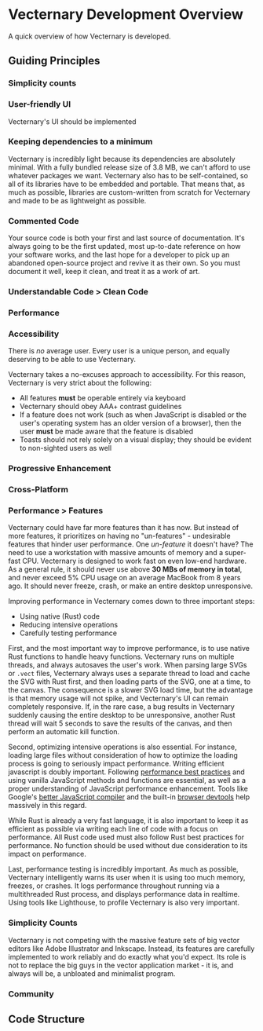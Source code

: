 # Vecternary Development Overview

A quick overview of how Vecternary is developed.

## Guiding Principles

### Simplicity counts

### User-friendly UI

Vecternary's UI should be implemented 

### Keeping dependencies to a minimum

Vecternary is incredibly light because its dependencies are absolutely minimal. With a fully bundled release size of 3.8 MB, we can't afford to use whatever packages we want. Vecternary also has to be self-contained, so all of its libraries have to be embedded and portable. That means that, as much as possible, libraries are custom-written from scratch for Vecternary and made to be as lightweight as possible.

### Commented Code

Your source code is both your first and last source of documentation. It's always going to be the first updated, most up-to-date reference on how your software works, and the last hope for a developer to pick up an abandoned open-source project and revive it as their own. So you must document it well, keep it clean, and treat it as a work of art.

### Understandable Code > Clean Code

### Performance

### Accessibility

There is *no* average user. Every user is a unique person, and equally deserving to be able to use Vecternary.

Vecternary takes a no-excuses approach to accessibility. For this reason, Vecternary is very strict about the following:

* All features **must** be operable entirely via keyboard
* Vecternary should obey AAA+ contrast guidelines
* If a feature does not work (such as when JavaScript is disabled or the user's operating system has an older version of a browser), then the user **must** be made aware that the feature is disabled
* Toasts should not rely solely on a visual display; they should be evident to non-sighted users as well

### Progressive Enhancement

### Cross-Platform

### Performance > Features

Vecternary could have far more features than it has now. But instead of more features, it prioritizes on having no "un-features" - undesirable features that hinder user performance. One *un-feature* it doesn't have? The need to use a workstation with massive amounts of memory and a super-fast CPU. Vecternary is designed to work fast on even low-end hardware. As a general rule, it should never use above **30 MBs of memory in total**, and never exceed 5% CPU usage on an average MacBook from 8 years ago. It should never freeze, crash, or make an entire desktop unresponsive.

Improving performance in Vecternary comes down to three important steps:

* Using native (Rust) code
* Reducing intensive operations
* Carefully testing performance

First, and the most important way to improve performance, is to use native Rust functions to handle heavy functions. Vecternary runs on multiple threads, and always autosaves the user's work. When parsing large SVGs or `.vect` files, Vecternary always uses a separate thread to load and cache the SVG with Rust first, and then loading parts of the SVG, one at a time, to the canvas. The consequence is a slower SVG load time, but the advantage is that memory usage will not spike, and Vecternary's UI can remain completely responsive. If, in the rare case, a bug results in Vecternary suddenly causing the entire desktop to be unresponsive, another Rust thread will wait 5 seconds to save the results of the canvas, and then perform an automatic kill function.

Second, optimizing intensive operations is also essential. For instance, loading large files without consideration of how to optimize the loading process is going to seriously impact performance. Writing efficient javascript is doubly important. Following [performance best practices](https://www.keycdn.com/blog/javascript-performance) and using vanilla JavaScript methods and functions are essential, as well as a proper understanding of JavaScript performance enhancement. Tools like Google's [better JavaScript compiler](https://developers.google.com/closure/compiler/) and the built-in [browser devtools](https://developer.chrome.com/docs/devtools/evaluate-performance/) help massively in this regard.

While Rust is already a very fast language, it is also important to keep it as efficient as possible via writing each line of code with a focus on performance. All Rust code used must also follow Rust best practices for performance. No function should be used without due consideration to its impact on performance.

Last, performance testing is incredibly important. As much as possible, Vecternary intelligently warns its user when it is using too much memory, freezes, or crashes. It logs performance throughout running via a multithreaded Rust process, and displays performance data in realtime. Using tools like Lighthouse, to profile Vecternary is also very important.

### Simplicity Counts

Vecternary is not competing with the massive feature sets of big vector editors like Adobe Illustrator and Inkscape. Instead, its features are carefully implemented to work reliably and do exactly what you'd expect. Its role is not to replace the big guys in the vector application market - it is, and always will be, a unbloated and minimalist program.

### Community

## Code Structure
